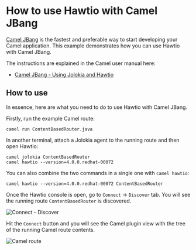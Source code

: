 # How to use Hawtio with Camel JBang

[Camel JBang](https://camel.apache.org/manual/camel-jbang.html) is the fastest and preferable way to start developing your Camel application. This example demonstrates how you can use Hawtio with Camel JBang.

The instructions are explained in the Camel user manual here:

- [Camel JBang - Using Jolokia and Hawtio](https://camel.apache.org/manual/camel-jbang.html#_using_jolokia_and_hawtio)

## How to use

In essence, here are what you need to do to use Hawtio with Camel JBang.

Firstly, run the example Camel route:

```console
camel run ContentBasedRouter.java
```

In another terminal, attach a Jolokia agent to the running route and then open Hawtio:

```console
camel jolokia ContentBasedRouter
camel hawtio --version=4.0.0.redhat-00072
```

You can also combine the two commands in a single one with `camel hawtio`:

```console
camel hawtio --version=4.0.0.redhat-00072 ContentBasedRouter
```

Once the Hawtio console is open, go to `Connect` -> `Discover` tab. You will see the running route `ContentBasedRouter` is discovered.

![Connect - Discover](./img/connect-discover.png)

Hit the `Connect` button and you will see the Camel plugin view with the tree of the running Camel route contents.

![Camel route](./img/camel-route.png)
